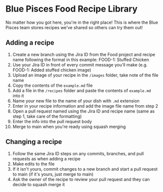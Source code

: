 # Blue Pisces Food Recipe Library

No matter how you got here, you're in the right place! This is where the Blue Pisces team stores recipes we've shared so others can try them out!

## Adding a recipe
1. Create a new branch using the Jira ID from the Food project and recipe name following the format in this example: FOOD-1: Stuffed Chicken
2. Use your Jira ID in front of every commit message you'll make (e.g. FOOD-1: Added stuffed chicken image)
3. Upload an image of your recipe in the `/images` folder, take note of the file name
4. Copy the contents of the `example.md` file
5. Add a file in the `/recipes` folder and paste the contents of `example.md` into it
6. Name your new file to the name of your dish with `.md` extension
7. Enter in your recipe information and add the image file name from step 2
8. Open a pull request named using the Jira ID and recipe name (same as step 1, take care of the formatting)
9. Enter the info into the pull request body
10. Merge to main when you're ready using squash merging

## Changing a recipe
 
1. Follow the same Jira ID steps on any commits, branches, and pull requests as when adding a recipe
2. Make edits to the file
3. If it isn't yours, commit changes to a new branch and start a pull request to main (if it's yours, just merge to main)
4. Ask the owner of the recipe to review your pull request and they can decide to squash merge it
